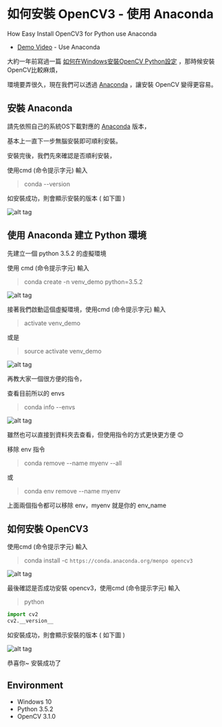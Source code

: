 # 如何安裝 OpenCV3 - 使用 Anaconda

How Easy Install OpenCV3 for Python use Anaconda

* [Demo Video](https://youtu.be/u90KaU6svc4) - Use Anaconda

大約一年前寫過一篇 [如何在Windows安裝OpenCV Python設定](https://github.com/twtrubiks/FaceDetect/blob/master/How%20Install%20OpenCV%20in%20on%20Windows%20for%20Python/README.md) ，那時候安裝OpenCV比較麻煩，

環境要弄很久，現在我們可以透過 [Anaconda](https://www.continuum.io/downloads)  ，讓安裝 OpenCV 變得更容易。

## 安裝  Anaconda

請先依照自己的系統OS下載對應的 [Anaconda](https://www.continuum.io/downloads)  版本，

基本上一直下一步無腦安裝即可順利安裝。

安裝完後，我們先來確認是否順利安裝，

使用cmd (命令提示字元) 輸入
> conda --version

如安裝成功，則會顯示安裝的版本 ( 如下圖 )

![alt tag](http://i.imgur.com/d9iXTL3.jpg)

## 使用 Anaconda 建立 Python 環境

先建立一個 python 3.5.2 的虛擬環境

使用 cmd (命令提示字元) 輸入

> conda create -n venv_demo python=3.5.2

![alt tag](http://i.imgur.com/CHVv9zf.jpg)

接著我們啟動這個虛擬環境，使用cmd (命令提示字元) 輸入
> activate venv_demo

或是

> source activate venv_demo

![alt tag](http://i.imgur.com/cR5wsM8.jpg)

再教大家一個很方便的指令，

查看目前所以的 envs

> conda info --envs

![alt tag](https://i.imgur.com/On8ljWU.png)

雖然也可以直接到資料夾去查看，但使用指令的方式更快更方便 :blush:

移除 env 指令

> conda remove --name myenv --all

或

> conda env remove --name myenv

上面兩個指令都可以移除 env，myenv 就是你的 env_name

## 如何安裝 OpenCV3

使用cmd (命令提示字元) 輸入
> conda install -c `https://conda.anaconda.org/menpo opencv3`

![alt tag](http://i.imgur.com/LgSeS2z.jpg)

最後確認是否成功安裝 opencv3，使用cmd (命令提示字元) 輸入

> python

```python
import cv2
cv2.__version__
```

如安裝成功，則會顯示安裝的版本 ( 如下圖 )

![alt tag](http://i.imgur.com/iZ6zdmM.jpg)

恭喜你~  安裝成功了

## Environment

* Windows 10
* Python 3.5.2
* OpenCV 3.1.0
